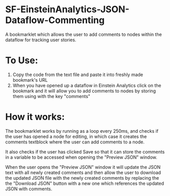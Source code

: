 # SF-EinsteinAnalytics-JSON-Dataflow-Commenting
A bookmarklet which allows the user to add comments to nodes within the dataflow for tracking user stories.


# To Use:
1. Copy the code from the text file and paste it into freshly made bookmark's URL
2. When you have opened up a dataflow in Einstein Analytics click on the bookmark and it will allow you to add comments to nodes by storing them using with the key "comments"

# How it works:
The bookmarklet works by running as a loop every 250ms, and checks if the user has opened a node for editing, in which case it creates the comments textblock where the user can add comments to a node.

It also checks if the user has clicked Save so that it can store the comments in a variable to be accessed when opening the "Preview JSON" window.

When the user opens the "Preview JSON" window it will update the JSON text with all newly created comments and then allow the user to download the updated JSON file with the newly created comments by replacing the the "Download JSON" button with a new one which references the updated JSON with comments.

